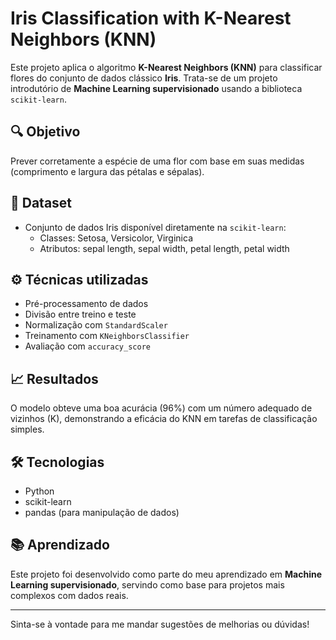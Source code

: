 # Iris Classification with K-Nearest Neighbors (KNN)

Este projeto aplica o algoritmo **K-Nearest Neighbors (KNN)** para classificar flores do conjunto de dados clássico **Iris**. Trata-se de um projeto introdutório de **Machine Learning supervisionado** usando a biblioteca `scikit-learn`.

## 🔍 Objetivo

Prever corretamente a espécie de uma flor com base em suas medidas (comprimento e largura das pétalas e sépalas).

## 📁 Dataset

- Conjunto de dados Iris disponível diretamente na `scikit-learn`:
  - Classes: Setosa, Versicolor, Virginica
  - Atributos: sepal length, sepal width, petal length, petal width

## ⚙️ Técnicas utilizadas

- Pré-processamento de dados
- Divisão entre treino e teste
- Normalização com `StandardScaler`
- Treinamento com `KNeighborsClassifier`
- Avaliação com `accuracy_score`

## 📈 Resultados

O modelo obteve uma boa acurácia (96%) com um número adequado de vizinhos (K), demonstrando a eficácia do KNN em tarefas de classificação simples.

## 🛠️ Tecnologias

- Python
- scikit-learn
- pandas (para manipulação de dados)

## 📚 Aprendizado

Este projeto foi desenvolvido como parte do meu aprendizado em **Machine Learning supervisionado**, servindo como base para projetos mais complexos com dados reais.

---

Sinta-se à vontade para me mandar sugestões de melhorias ou dúvidas!
